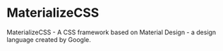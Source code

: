 # MaterializeCSS
MaterializeCSS - A CSS framework based on Material Design - a design language created by Google.
